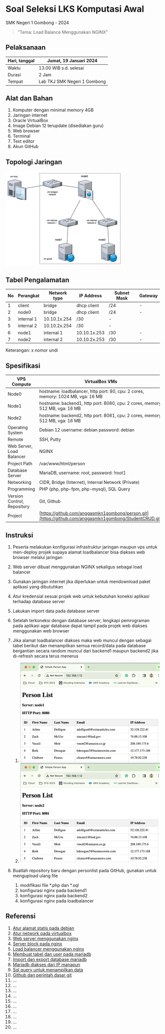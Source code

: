 # **Soal Seleksi LKS Komputasi Awal**

SMK Negeri 1 Gombong - 2024
> "Tema: Load Balance Menggunakan NGINX"

## Pelaksanaan

| Hari, tanggal | Jumat, 19 Januari 2024 |
| - | - |
| Waktu | 13.00 WIB s.d. selesai |
| Durasi | 2 Jam |
| Tempat | Lab TKJ SMK Negeri 1 Gombong |

## Alat dan Bahan

1. Komputer dengan minimal memory 4GB
2. Jaringan internet
3. Oracle VirtualBox
4. Image Debian 12 terupdate (disediakan guru)
5. Web browser
6. Terminal
7. Text editor
8. Akun GitHub

## Topologi Jaringan

![](img1.png) 

## Tabel Pengalamatan

| No | Perangkat | Network type | IP Address | Subnet Mask | Gateway |
| --- | --- | --- | --- | --- | --- |
| 1 | client | bridge | dhcp client | /24 | - |
| 2 | node0 | bridge | dhcp client | /24 | - |
| 3 | internal 1 | 10.10.1x.254 | /30 | - |
| 5 | internal 2 | 10.10.2x.254 | /30 | - |
| 6 | node1 | internal 1 | 10.10.1x.253 | /30 | - |
| 7 | node2 | internal 2 | 10.10.2x.253 | /30 | - |

Keterangan: x nomor undi

## Spesifikasi

| VPS Compute | VirtualBox VMs |
| --- | --- |
| Node0 | hostname: loadbalancer, http port: 80, cpu: 2 cores, memory: 1024 MB, vga: 16 MB |
| Node1 | hostname: backend1, http port: 8080, cpu: 2 cores, memory: 512 MB, vga: 16 MB |
| Node2 | hostname: backend2, http port: 8081, cpu: 2 cores, memory: 512 MB, vga: 16 MB |
| Operating System | Debian 12 username: debian password: debian |
| Remote | SSH, Putty |
| Web Server, Load Balancer | NGINX |
| Project Path | /var/www/html/person |
| Database Server | MariaDB, username: root, password: !root1 |
| Networking | CIDR, Bridge (Internet), Internal Network (Private) |
| Programming | PHP (php, php-fpm, php-mysql), SQL Query |
| Version Control, Repository | Git, Github |
| Project | [https://github.com/anggasmkn1gombong/person.git](https://github.com/anggasmkn1gombong/StudentCRUD.git) |

## Instruksi

1. Peserta melakukan konfigurasi infrastruktur jaringan maupun vps untuk men-deploy projek supaya alamat loadbalancer bisa diakses web browser melalui jaringan
2. Web server dibuat menggunakan NGINX sekaligus sebagai load balancer
3. Gunakan jaringan internet jika diperlukan untuk mendownload paket aplikasi yang dibutuhkan
4. Atur kredensial sesuai projek web untuk kebutuhan koneksi aplikasi terhadap database server
5. Lakukan import data pada database server
6. Setelah terkoneksi dengan database server, lengkapi pemrograman pada aplikasi agar database dapat tampil pada projek web diakses menggunakan web browser
7. Jika alamat loadbalancer diakses maka web muncul dengan sebagai tabel berikut dan menampilkan semua record/data pada database bergantian secara random muncul dari backend1 maupun backend2 jika di-refresh secara terus menerus

    1. ![](img2.png)
    2. ![](img3.png)

8. Buatlah repository baru dengan personlist pada GitHub, gunakan untuk mengupload ulang file
    
    1. modifikasi file \*.php dan \*.sql
    2. konfigurasi nginx pada backend1
    3. konfigurasi nginx pada backend2
    4. konfigurasi nginx pada loadbalancer

## Referensi

1. [Atur alamat statis pada debian](https://itslinuxfoss.com/set-up-static-ip-address-debian-12-linux/)
2. [Atur network pada virtualbox](https://praktekit.com/simulasi-jaringan-internal-network-virtualbox/)
3. [Web server menggunakan nginx](https://www.ditempel.com/2022/12/install-web-server-nginx-di-debian-11.html)
4. [Server block pada nginx](https://www.ditempel.com/2023/01/konfigurasi-server-blocks-nginx-di.html)
5. [Load balancer menggunakan nginx](https://musaamin.web.id/cara-setting-load-balancing-dengan-nginx/)
6. [Membuat tabel dan user pada mariadb](https://medium.com/biji-inovasi/create-dan-grant-user-di-mariadb-d6bfa7a67fc8)
7. [Import dan export database mariadb](https://semigataweb.com/blog/cara-import-eksport-database-di-mysql-dan-mariadb/)
8. [Mariadb diakses dari IP manapun](https://musaamin.web.id/cara-setting-akses-remote-database-mariadb-di-ubuntu/)
9. [Sql query untuk menampilkan data](https://www.duniailkom.com/tutorial-mysql-menampilkan-data-dari-tabel-mysql-select/)
10. [Github dan perintah dasar git](https://www.hostinger.co.id/tutorial/cara-menggunakan-github-perintah-dasar-github)
11. …
12. …
13. …
14. …
15. …
16. …
17. …
18. …
19. …
20. …
